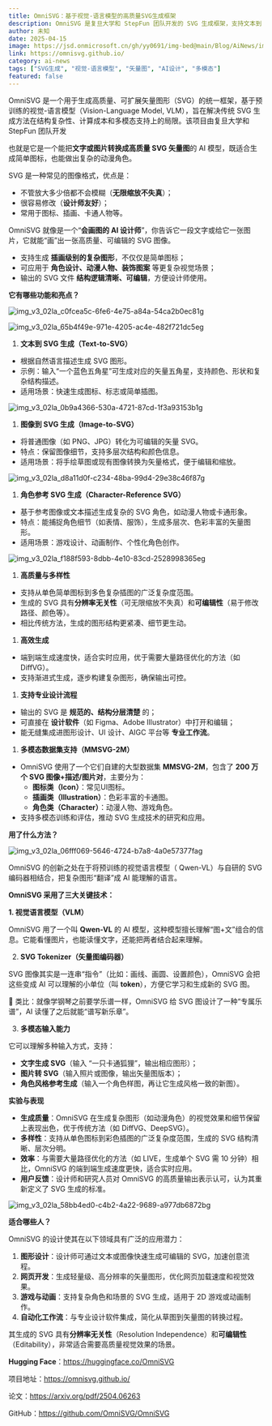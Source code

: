 ```yaml
---
title: OmniSVG：基于视觉-语言模型的高质量SVG生成框架
description: OmniSVG 是复旦大学和 StepFun 团队开发的 SVG 生成框架，支持文本到 SVG、图像到 SVG 转换，生成可编辑的高质量矢量图。
author: 未知
date: 2025-04-15
image: https://jsd.onmicrosoft.cn/gh/yy0691/img-bed@main/Blog/AiNews/img_v3_02la_c0fcea5c-6fe6-4e75-a84a-54ca2b0ec81g.jpg
link: https://omnisvg.github.io/
category: ai-news
tags: ["SVG生成", "视觉-语言模型", "矢量图", "AI设计", "多模态"]
featured: false
---
```


OmniSVG 是一个用于生成高质量、可扩展矢量图形（SVG）的统一框架，基于预训练的视觉-语言模型（Vision-Language Model, VLM），旨在解决传统 SVG 生成方法在结构复杂性、计算成本和多模态支持上的局限。该项目由复旦大学和 StepFun 团队开发

也就是它是一个能把**文字或图片转换成高质量 SVG 矢量图**的 AI 模型，既适合生成简单图标，也能做出复杂的动漫角色。

SVG 是一种常见的图像格式，优点是：

- 不管放大多少倍都不会模糊（**无限缩放不失真**）；
- 很容易修改（**设计师友好**）；
- 常用于图标、插画、卡通人物等。

OmniSVG 就像是一个“**会画图的 AI 设计师**”，你告诉它一段文字或给它一张图片，它就能“画”出一张高质量、可编辑的 SVG 图像。

- 支持生成 **插画级别的复杂图形**，不仅仅是简单图标；
- 可应用于 **角色设计、动漫人物、装饰图案** 等更复杂视觉场景；
- 输出的 SVG 文件 **结构逻辑清晰、可编辑**，方便设计师使用。

**它有哪些功能和亮点？**

![img_v3_02la_c0fcea5c-6fe6-4e75-a84a-54ca2b0ec81g](https://jsd.onmicrosoft.cn/gh/yy0691/img-bed@main/Blog/AiNews/img_v3_02la_c0fcea5c-6fe6-4e75-a84a-54ca2b0ec81g.jpg)

![img_v3_02la_65b4f49e-971e-4205-ac4e-482f721dc5eg](https://jsd.onmicrosoft.cn/gh/yy0691/img-bed@main/Blog/AiNews/img_v3_02la_65b4f49e-971e-4205-ac4e-482f721dc5eg.jpg)

1. **文本到 SVG 生成（Text-to-SVG）**

- 根据自然语言描述生成 SVG 图形。
- 示例：输入“一个蓝色五角星”可生成对应的矢量五角星，支持颜色、形状和复杂结构描述。
- 适用场景：快速生成图标、标志或简单插图。

![img_v3_02la_0b9a4366-530a-4721-87cd-1f3a93153b1g](https://jsd.onmicrosoft.cn/gh/yy0691/img-bed@main/Blog/AiNews/img_v3_02la_0b9a4366-530a-4721-87cd-1f3a93153b1g.jpg)

1. **图像到 SVG 生成（Image-to-SVG）**

- 将普通图像（如 PNG、JPG）转化为可编辑的矢量 SVG。
- 特点：保留图像细节，支持多层次结构和颜色信息。
- 适用场景：将手绘草图或现有图像转换为矢量格式，便于编辑和缩放。

![img_v3_02la_d8a11d0f-c234-48ba-99d4-29e38c46f87g](https://jsd.onmicrosoft.cn/gh/yy0691/img-bed@main/Blog/AiNews/img_v3_02la_d8a11d0f-c234-48ba-99d4-29e38c46f87g.jpg)

1. **角色参考 SVG 生成（Character-Reference SVG）**

- 基于参考图像或文本描述生成复杂的 SVG 角色，如动漫人物或卡通形象。
- 特点：能捕捉角色细节（如表情、服饰），生成多层次、色彩丰富的矢量图形。
- 适用场景：游戏设计、动画制作、个性化角色创作。

![img_v3_02la_f188f593-8dbb-4e10-83cd-2528998365eg](https://jsd.onmicrosoft.cn/gh/yy0691/img-bed@main/Blog/AiNews/img_v3_02la_f188f593-8dbb-4e10-83cd-2528998365eg.jpg)

1. **高质量与多样性**

- 支持从单色简单图标到多色复杂插图的广泛复杂度范围。
- 生成的 SVG 具有**分辨率无关性**（可无限缩放不失真）和**可编辑性**（易于修改路径、颜色等）。
- 相比传统方法，生成的图形结构更紧凑、细节更生动。

1. **高效生成**

- 端到端生成速度快，适合实时应用，优于需要大量路径优化的方法（如 DiffVG）。
- 支持渐进式生成，逐步构建复杂图形，确保输出可控。

1. **支持专业设计流程**

- 输出的 SVG 是 **规范的、结构分层清楚** 的；
- 可直接在 **设计软件**（如 Figma、Adobe Illustrator）中打开和编辑；
- 能无缝集成进图形设计、UI 设计、AIGC 平台等 **专业工作流**。

1. **多模态数据集支持（MMSVG-2M）**

- OmniSVG 使用了一个它们自建的大型数据集 **MMSVG-2M**，包含了 **200 万个 SVG 图像+描述/图片对**，主要分为：
  - **图标类（Icon）**：常见UI图标。
  - **插画类（Illustration）**：色彩丰富的卡通图。
  - **角色类（Character）**：动漫人物、游戏角色。
- 支持多模态训练和评估，推动 SVG 生成技术的研究和应用。

**用了什么方法？**

![img_v3_02la_06fff069-5646-4724-b7a8-4a0e57377fag](https://jsd.onmicrosoft.cn/gh/yy0691/img-bed@main/Blog/AiNews/img_v3_02la_06fff069-5646-4724-b7a8-4a0e57377fag.jpg)

OmniSVG 的创新之处在于将预训练的视觉语言模型（ Qwen-VL）与自研的 SVG 编码器相结合，把复杂图形“翻译”成 AI 能理解的语言。

**OmniSVG 采用了三大关键技术：**

**1. 视觉语言模型（VLM）**

OmniSVG 用了一个叫 **Qwen-VL** 的 AI 模型，这种模型擅长理解“图+文”组合的信息。它能看懂图片，也能读懂文字，还能把两者结合起来理解。

2. **SVG Tokenizer（矢量图编码器）**

SVG 图像其实是一连串“指令”（比如：画线、画圆、设置颜色），OmniSVG 会把这些变成 AI 可以理解的小单位（叫 **token**），方便它学习和生成新的 SVG 图。

📝 类比：就像学钢琴之前要学乐谱一样，OmniSVG 给 SVG 图设计了一种“专属乐谱”，AI 读懂了之后就能“谱写新乐章”。

3. **多模态输入能力**

它可以理解多种输入方式，支持：

- **文字生成 SVG**（输入 “一只卡通狐狸”，输出相应图形）；
- **图片转 SVG**（输入照片或图像，输出矢量图版本）；
- **角色风格参考生成**（输入一个角色样图，再让它生成风格一致的新图）。

**实验与表现**

- **生成质量**：OmniSVG 在生成复杂图形（如动漫角色）的视觉效果和细节保留上表现出色，优于传统方法（如 DiffVG、DeepSVG）。
- **多样性**：支持从单色图标到彩色插图的广泛复杂度范围，生成的 SVG 结构清晰、层次分明。
- **效率**：与需要大量路径优化的方法（如 LIVE，生成单个 SVG 需 10 分钟）相比，OmniSVG 的端到端生成速度更快，适合实时应用。
- **用户反馈**：设计师和研究人员对 OmniSVG 的高质量输出表示认可，认为其重新定义了 SVG 生成的标准。

![img_v3_02la_58bb4ed0-c4b2-4a22-9689-a977db6872bg](https://jsd.onmicrosoft.cn/gh/yy0691/img-bed@main/Blog/AiNews/img_v3_02la_58bb4ed0-c4b2-4a22-9689-a977db6872bg.jpg)

**适合哪些人？**

OmniSVG 的设计使其在以下领域具有广泛的应用潜力：

1. **图形设计**：设计师可通过文本或图像快速生成可编辑的 SVG，加速创意流程。
2. **网页开发**：生成轻量级、高分辨率的矢量图形，优化网页加载速度和视觉效果。
3. **游戏与动画**：支持复杂角色和场景的 SVG 生成，适用于 2D 游戏或动画制作。
4. **自动化工作流**：与专业设计软件集成，简化从草图到矢量图的转换过程。

其生成的 SVG 具有**分辨率无关性**（Resolution Independence）和**可编辑性**（Editability），非常适合需要高质量视觉效果的场景。

**Hugging Face**：https://huggingface.co/OmniSVG 

项目地址：https://omnisvg.github.io/

论文：https://arxiv.org/pdf/2504.06263

GitHub：https://github.com/OmniSVG/OmniSVG